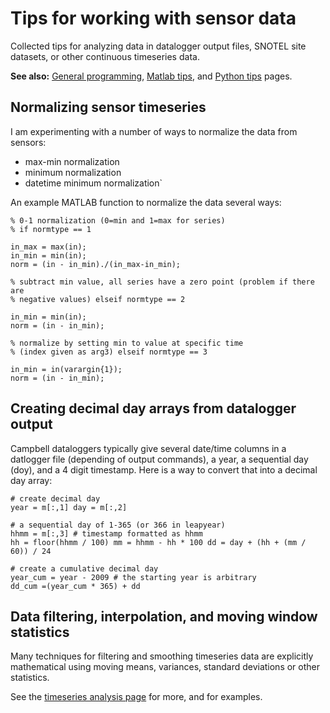 # Tips for working with sensor data

Collected tips for analyzing data in datalogger output files, SNOTEL
site datasets, or other continuous timeseries data.

 **See also:** [General programming](programming),
        [Matlab tips](matlabtips), and [Python
        tips](pythontips) pages.

## Normalizing sensor timeseries

I am experimenting with a number of ways to normalize the data from
sensors:

* max-min normalization
* minimum normalization
* datetime minimum normalization`

An example MATLAB function to normalize the data several ways:

~~~{.matlab}
% 0-1 normalization (0=min and 1=max for series)
% if normtype == 1

in_max = max(in);
in_min = min(in);
norm = (in - in_min)./(in_max-in_min);

% subtract min value, all series have a zero point (problem if there are
% negative values) elseif normtype == 2

in_min = min(in);
norm = (in - in_min);

% normalize by setting min to value at specific time
% (index given as arg3) elseif normtype == 3

in_min = in(varargin{1});
norm = (in - in_min);
~~~

## Creating decimal day arrays from datalogger output

Campbell dataloggers typically give several date/time columns in a
datlogger file (depending of output commands), a year, a sequential day
(doy), and a 4 digit timestamp. Here is a way to convert that into a
decimal day array:

~~~{.python}
# create decimal day
year = m[:,1] day = m[:,2]

# a sequential day of 1-365 (or 366 in leapyear)
hhmm = m[:,3] # timestamp formatted as hhmm
hh = floor(hhmm / 100) mm = hhmm - hh * 100 dd = day + (hh + (mm / 60)) / 24

# create a cumulative decimal day
year_cum = year - 2009 # the starting year is arbitrary
dd_cum =(year_cum * 365) + dd
~~~

## Data filtering, interpolation, and moving window statistics

Many techniques for filtering and smoothing timeseries data are
explicitly mathematical using moving means, variances, standard
deviations or other statistics.

See the [timeseries analysis page](/math/timeseries.md) for more,
and for examples.
